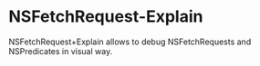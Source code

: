 NSFetchRequest-Explain
======================

NSFetchRequest+Explain allows to debug NSFetchRequests and NSPredicates in visual way.